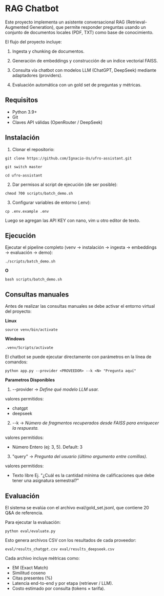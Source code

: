 # RAG Chatbot

Este proyecto implementa un asistente conversacional RAG (Retrieval-Augmented Generation), que permite responder preguntas usando un conjunto de documentos locales (PDF, TXT) como base de conocimiento.

El flujo del proyecto incluye:

1. Ingesta y chunking de documentos.

2. Generación de embeddings y construcción de un índice vectorial FAISS.

3. Consulta vía chatbot con modelos LLM (ChatGPT, DeepSeek) mediante adaptadores (providers).

4. Evaluación automática con un gold set de preguntas y métricas.

## Requisitos

- Python 3.9+
- Git
- Claves API válidas (OpenRouter / DeepSeek)

## Instalación

1. Clonar el repositorio:

```
git clone https://github.com/Ignacio-Us/ufro-assistant.git
```

```
git switch master
```

```
cd ufro-assistant
```
2. Dar permisos al script de ejecución (de ser posible):

```
chmod 700 scripts/batch_demo.sh
```

3. Configurar variables de entorno (.env):

```
cp .env.example .env
```

Luego se agregan las API KEY con nano, vim u otro editor de texto.

## Ejecución

Ejecutar el pipeline completo (venv -> instalación -> ingesta -> embeddings -> evaluación -> demo):

```
./scripts/batch_demo.sh
```

**O**

```
bash scripts/batch_demo.sh
```
## Consultas manuales

Antes de realizar las consultas manuales se debe activar el entorno virtual del proyecto:

**Linux**
```
source venv/bin/activate
```

**Windows**

```
.venv/Scripts/activate
```

El chatbot se puede ejecutar directamente con parámetros en la línea de comandos:

```
python app.py --provider <PROVEEDOR> --k <N> "Pregunta aquí"
```

**Parametros Disponibles**

1. --provider -> *Define qué modelo LLM usar.*

valores permitidos:
- chatgpt
- deepseek

2. --k -> *Número de fragmentos recuperados desde FAISS para enriquecer la respuesta.*

valores permitidos:

- Número Entero (ej: 3, 5). Default: 3

3. "query" -> *Pregunta del usuario (último argumento entre comillas).*

valores permitidos:

- Texto libre Ej. "¿Cuál es la cantidad mínima de calificaciones que debe tener una asignatura semestral?"

## Evaluación

El sistema se evalúa con el archivo eval/gold_set.jsonl, que contiene 20 Q&A de referencia.

Para ejecutar la evaluación:

```
python eval/evaluate.py
```

Esto genera archivos CSV con los resultados de cada proveedor:

`
eval/results_chatgpt.csv
eval/results_deepseek.csv
`

Cada archivo incluye métricas como:

- EM (Exact Match)
- Similitud coseno
- Citas presentes (%)
- Latencia end-to-end y por etapa (retriever / LLM).
- Costo estimado por consulta (tokens × tarifa).